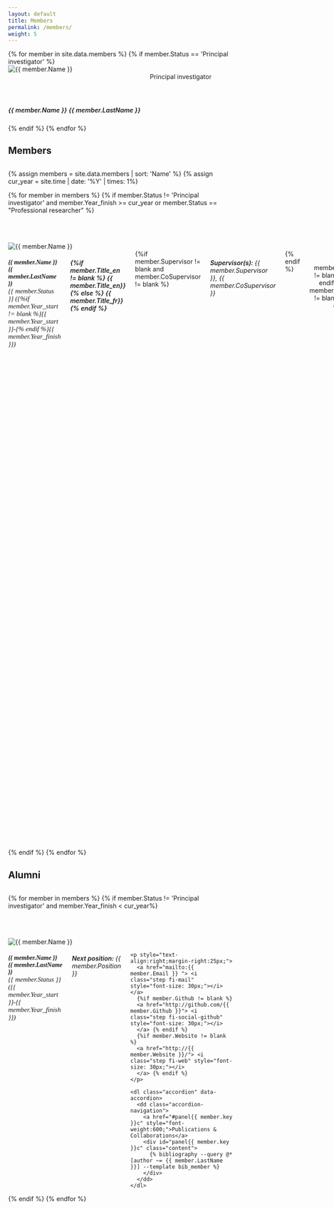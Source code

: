 ```yaml
---
layout: default
title: Members
permalink: /members/
weight: 5
---
```


<div class="row">
  {% for member in site.data.members %}
  {% if member.Status == 'Principal investigator' %}
  <div class="small-6 columns text-right ">
    <img src="/assets/img/members/{{ member.Image }}" alt="{{ member.Name }}" class="circular"/>
  </div>
  <div class="small-6 columns text-left">
    <h5  style="font-weight:600; margin-top:75px;"> {{ member.Name }} {{ member.LastName }} </h5>
    <p style="margin:0px;padding:0px;" >Principal investigator</p>
  </div>
  {% endif %}
  {% endfor %}
</div>

<div class="row">
  <div class="large-12 columns">
    <h2> Members</h2>
  </div>
</div>

{% assign members = site.data.members | sort: 'Name' %}
{% assign cur_year = site.time | date: '%Y' | times: 1%}

{% for member in  members %}
{% if member.Status != 'Principal investigator' and member.Year_finish >= cur_year or member.Status == "Professional researcher" %}

<div class="row" style="padding-top:50px;">
  <div class="large-3 columns text-right ">
    <img src="/assets/img/members/{{ member.Image }}" alt="{{ member.Name }}" class="circular" />
  </div>
  <div class="large-9 columns text-left">
    <h5 style="font-weight:600;font-family:Fira Sans;"> {{ member.Name }} {{ member.LastName }}<br> <span style="font-weight:400;font-size:15px;margin-top:20px;">{{ member.Status }} ({%if member.Year_start != blank %}{{ member.Year_start }}-{% endif %}{{ member.Year_finish }})</span> </h5>
    <h6 style="font-weight:600;">{%if member.Title_en != blank %} {{ member.Title_en}} {% else %} {{ member.Title_fr}} {% endif %}</h6>
    {%if member.Supervisor != blank and member.CoSupervisor != blank %} <h6 style="font-weight:600;font-size:14px;"> Supervisor(s): <span style="font-weight:400;font-size:14px;"> {{ member.Supervisor }},   {{ member.CoSupervisor }}</span></h6>{% endif %}
    <p style="text-align:right;margin-right:25px;">
      <a href="mailto:{{ member.Email }} "> <i class="step fi-mail" style="font-size: 30px;"></i> </a>
      {%if member.Github != blank %}
      <a href="http://github.com/{{ member.Github }}"> <i class="step fi-social-github" style="font-size: 30px;"></i>
      </a> {% endif %}
      {%if member.Website != blank %}
      <a href="http://{{ member.Website }}/"> <i class="step fi-web" style="font-size: 30px;"></i>
      </a> {% endif %}
    </p>

    <dl class="accordion" data-accordion>
      <dd class="accordion-navigation">
        <a href="#panel{{ member.key }}a" style="font-weight:600;">Research project</a>
        <div id="panel{{ member.key }}a" class="content">
          <p style="font-size:12px;">
            {%if member.Abstract_en != blank %} {{ member.Abstract_en}} {% else %} {{ member.Abstract_fr}} {% endif %}
          </p>
        </div>
      </dd>
      
      <dd class="accordion-navigation">
        <a href="#panel{{ member.key }}b" style="font-weight:600;">Publications</a>
        <div id="panel{{ member.key }}b" class="content">
          {% bibliography --query @*[author ~= {{ member.LastName }} && author ~= {{ member.Name }}] --template bib_member %}
        </div>
      </dd>
    </dl>

  </div>
</div>
{% endif %}
{% endfor %}

<!-- ALUMNI -->
<div class="row">
  <div class="large-12 columns">
    <h2> Alumni</h2>
  </div>
</div>

{% for member in  members %}
{% if member.Status != 'Principal investigator' and member.Year_finish < cur_year%}

<div class="row" style="padding-top:50px;">
  <div class="large-3 columns text-right ">
    <img src="/assets/img/members/{{ member.Image }}" alt="{{ member.Name }}" class="circular" />
  </div>
  <div class="large-9 columns text-left">
    <h5 style="font-weight:600;;font-family:Fira Sans;"> {{ member.Name }} {{ member.LastName }}  <br> <span style="font-weight:400;font-size:15px;margin-top:20px;">{{ member.Status }} ({{ member.Year_start }}-{{ member.Year_finish }})</span> </h5>
        <h6 style="font-weight:600;font-size:14px;"> Next position: <span style="font-weight:400;font-size:14px;"> {{ member.Position }}</span></h6>

    <p style="text-align:right;margin-right:25px;">
      <a href="mailto:{{ member.Email }} "> <i class="step fi-mail" style="font-size: 30px;"></i> </a>
      {%if member.Github != blank %}
      <a href="http://github.com/{{ member.Github }}"> <i class="step fi-social-github" style="font-size: 30px;"></i>
      </a> {% endif %}
      {%if member.Website != blank %}
      <a href="http://{{ member.Website }}/"> <i class="step fi-web" style="font-size: 30px;"></i>
      </a> {% endif %}
    </p>

    <dl class="accordion" data-accordion>
      <dd class="accordion-navigation">
        <a href="#panel{{ member.key }}c" style="font-weight:600;">Publications & Collaborations</a>
        <div id="panel{{ member.key }}c" class="content">
          {% bibliography --query @*[author ~= {{ member.LastName }}] --template bib_member %}
        </div>
      </dd>
    </dl>

  </div>
</div>
{% endif %}
{% endfor %}
